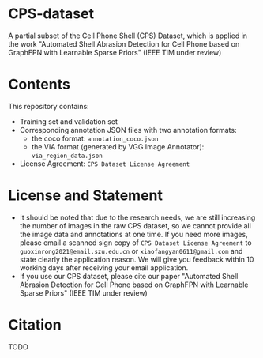 # CPS-dataset
A partial subset of the Cell Phone Shell (CPS) Dataset, which is applied in the work "Automated Shell Abrasion Detection for Cell Phone based on GraphFPN with Learnable Sparse Priors" (IEEE TIM under review)

# Contents
This repository contains:
* Training set and validation set
* Corresponding annotation JSON files with two annotation formats: <br>
 	* the coco format: `annotation_coco.json` <br>
 	* the VIA format (generated by VGG Image Annotator): `via_region_data.json`
* License Agreement: `CPS Dataset License Agreement`

# License and Statement
* It should be noted that due to the research needs, we are still increasing the number of images in the raw CPS dataset, so we cannot provide all the image data and annotations at one time. If you need more images, please email a scanned sign copy of `CPS Dataset License Agreement` to `guoxinrong2021@email.szu.edu.cn` or `xiaofangyan0611@gmail.com` and state clearly the application reason. We will give you feedback within 10 working days after receiving your email application.
* If you use our CPS dataset, please cite our paper "Automated Shell Abrasion Detection for Cell Phone based on GraphFPN with Learnable Sparse Priors" (IEEE TIM under review)

# Citation
TODO
